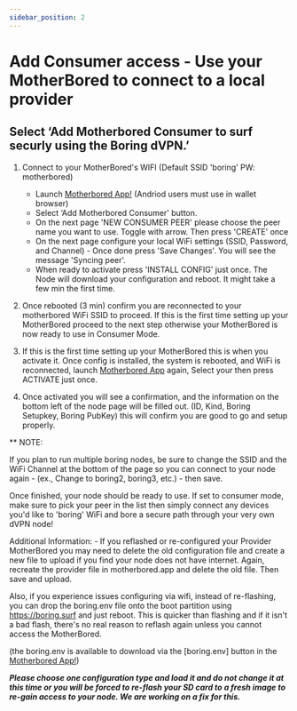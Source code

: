 ```yaml
---
sidebar_position: 2
---
```


# Add Consumer access - Use your MotherBored to connect to a local provider

## Select ‘Add Motherbored Consumer to surf securly using the Boring dVPN.’

1. Connect to your MotherBored's WIFI (Default SSID 'boring' PW: motherbored)
    - Launch [Motherbored App!](https://motherbored.app) (Andriod users must use in wallet browser)
    - Select ‘Add Motherbored Consumer' button.
    - On the next page 'NEW CONSUMER PEER' please choose the peer name you want to use. Toggle with arrow. Then press 'CREATE' once
    - On the next page configure your local WiFi settings (SSID, Password, and Channel) - Once done press 'Save Changes'. You will see the message 'Syncing peer'.
    - When ready to activate press 'INSTALL CONFIG' just once. The Node will download your configuration and reboot. It might take a few min the first time.

2. Once rebooted (3 min) confirm you are reconnected to your motherbored WiFi SSID to proceed. If this is the first time setting up your MotherBored proceed to the next step otherwise your MotherBored is now ready to use in Consumer Mode.

3. If this is the first time setting up your MotherBored this is when you activate it. Once config is installed, the system is rebooted, and WiFi is reconnected,
 launch [Motherbored App](https://motherbored.app) again, Select your then press ACTIVATE just once.

4. Once activated you will see a confirmation, and the information on the bottom left of the node page will be filled out.
 (ID, Kind, Boring Setupkey, Boring PubKey) this will confirm you are good to go and setup properly.

** NOTE:

If you plan to run multiple boring nodes, be sure to change the SSID and the WiFi Channel at the bottom of the page so you can connect to your node again - (ex., Change to boring2, boring3, etc.) - then save.

Once finished, your node should be ready to use. If set to consumer mode, make sure to pick your peer in the list then simply connect any devices you'd like to 'boring' WiFi and bore a secure path through your very own dVPN node!

Additional Information: - If you reflashed or re-configured your Provider MotherBored you may need to delete the old configuration file and create a new file to upload if you find your node does not have internet. Again, recreate the provider file in motherbored.app and delete the old file. Then save and upload.

Also, if you experience issues configuring via wifi, instead of re-flashing, you can drop the boring.env file onto the boot partition using <https://boring.surf> and just reboot. This is quicker than flashing and if it isn't a bad flash, there's no real reason to reflash again unless you cannot access the MotherBored.

(the boring.env is available to download via the [boring.env] button in the [Motherbored App!](https://motherbored.app))

***Please choose one configuration type and load it and do not change it at this time or you will be forced to re-flash your SD card to a fresh image to re-gain access to your node. We are working on a fix for this.***
